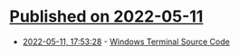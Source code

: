 # [Published on 2022-05-11](index.md)

* [2022-05-11, 17:53:28](https://news.ycombinator.com/item?id=31343461) - [Windows Terminal Source Code](https://github.com/microsoft/terminal)

